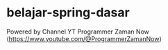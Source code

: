 # belajar-spring-dasar
Powered by Channel YT Programmer Zaman Now (https://www.youtube.com/@ProgrammerZamanNow)
